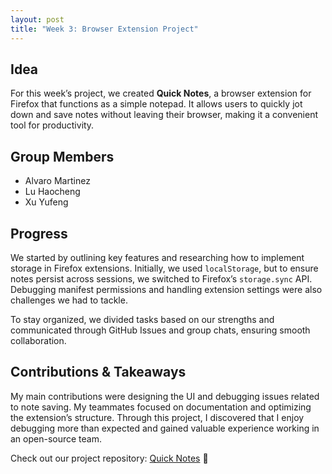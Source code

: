 ```yaml
---
layout: post
title: "Week 3: Browser Extension Project"
---
```

## Idea  
For this week’s project, we created **Quick Notes**, a browser extension for Firefox that functions as a simple notepad. It allows users to quickly jot down and save notes without leaving their browser, making it a convenient tool for productivity.  

## Group Members  
- Alvaro Martinez  
- Lu Haocheng  
- Xu Yufeng 

## Progress  
We started by outlining key features and researching how to implement storage in Firefox extensions. Initially, we used `localStorage`, but to ensure notes persist across sessions, we switched to Firefox’s `storage.sync` API. Debugging manifest permissions and handling extension settings were also challenges we had to tackle.  

To stay organized, we divided tasks based on our strengths and communicated through GitHub Issues and group chats, ensuring smooth collaboration.  

## Contributions & Takeaways  
My main contributions were designing the UI and debugging issues related to note saving. My teammates focused on documentation and optimizing the extension’s structure. Through this project, I discovered that I enjoy debugging more than expected and gained valuable experience working in an open-source team.  

Check out our project repository: [Quick Notes](https://github.com/ossd-s25/Quick-Notes) 🚀  
